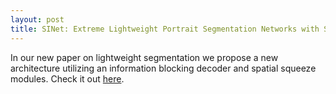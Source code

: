 ```yaml
---
layout: post
title: SINet: Extreme Lightweight Portrait Segmentation Networks with Spatial Squeeze Modules and Information Blocking Decoder
---
```

In our new paper on lightweight segmentation we propose a new architecture utilizing an information blocking decoder and spatial squeeze modules. 
Check it out [here](https://arxiv.org/pdf/1911.09099.pdf).
